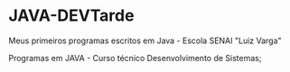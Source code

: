 # JAVA-DEVTarde

Meus primeiros programas escritos em Java - Escola SENAI "Luiz Varga"


Programas em JAVA - Curso técnico Desenvolvimento de Sistemas;
